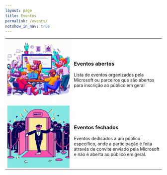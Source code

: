 ```yaml
---
layout: page
title: Eventos
permalink: /events/
notshow_in_nav: true
---
```


<table class="tablenborders">
    <tbody class="body" >
      <tr>
        <td width="200px">
            <a href="../events/openevents/"><img src="../assets/imgs/events-open.png" alt="Eventos abertos"> </a>
        </td>
        <td>
            <h3><b>Eventos abertos</b></h3>
            Lista de eventos organizados pela Microsoft ou parceiros que são abertos para inscrição ao público em geral
        </td>
      </tr>
      <tr>
      <td></td>
      </tr>
     <tr>
        <td width="200px">
            <a href="../events/closedevents/"><img src="../assets/imgs/events-closed.png" alt="Eventos fechados"> </a>
        </td>
        <td>
            <h3><b>Eventos fechados</b></h3>
            Eventos dedicados a um público específico, onde a participação é feita através de convite enviado pela Microsoft e não é aberta ao público em geral.
        </td>
      </tr>
    </tbody>
    </table>
